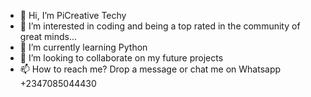 - 👋 Hi, I’m PiCreative Techy
- 👀 I’m interested in coding and being a top rated in the community of great minds...
- 🌱 I’m currently learning Python
- 💞️ I’m looking to collaborate on my future projects 
- 📫 How to reach me? Drop a message or chat me on Whatsapp +2347085044430

<!---
Piko890/Piko890 is a ✨ special ✨ repository because its `README.md` (this file) appears on your GitHub profile.
You can click the Preview link to take a look at your changes.
--->
